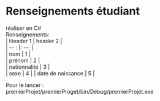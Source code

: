 # Renseignements étudiant

réaliser en C#     
Renseignements:      
| Header 1          |   header 2      |       
| -- : |: --: |     
| nom               |        1        |         
| prénom            |        2        |         
| nationnalité      |        3        |     
| sexe              |        4        |
| date de naissance |        5        |      


Pour le lancer :     
premierProjet/premierProget/bin/Debug/premierProjet.exe
